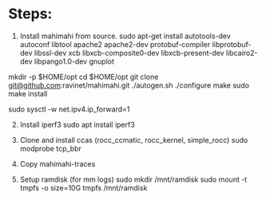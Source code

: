 # Steps:
1. Install mahimahi from source.
sudo apt-get install autotools-dev autoconf libtool apache2 apache2-dev protobuf-compiler libprotobuf-dev libssl-dev xcb libxcb-composite0-dev libxcb-present-dev libcairo2-dev libpango1.0-dev gnuplot

mkdir -p $HOME/opt
cd $HOME/opt
git clone git@github.com:ravinet/mahimahi.git
./autogen.sh
./configure
make
sudo make install

sudo sysctl -w net.ipv4.ip_forward=1

2. Install iperf3
sudo apt install iperf3

3. Clone and install ccas (rocc_ccmatic, rocc_kernel, simple_rocc)
sudo modprobe tcp_bbr

4. Copy mahimahi-traces

5. Setup ramdisk (for mm logs)
sudo mkdir /mnt/ramdisk
sudo mount -t tmpfs -o size=10G tmpfs /mnt/ramdisk